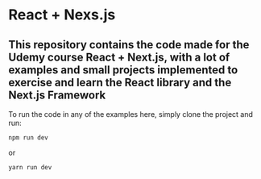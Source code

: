 # React + Nexs.js
## This repository contains the code made for the Udemy course React + Next.js, with a lot of examples and small projects implemented to exercise and learn the React library and the Next.js Framework
To run the code in any of the examples here, simply clone the project and run:
```
npm run dev
```
or
```
yarn run dev
```
